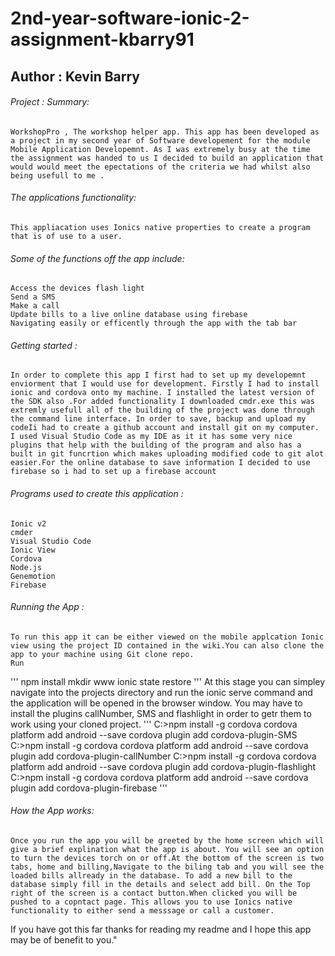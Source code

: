 # 2nd-year-software-ionic-2-assignment-kbarry91

## Author  : Kevin Barry

###### Project : Summary:
	WorkshopPro , The workshop helper app. This app has been developed as a project in my second year of Software developement for the module Mobile Application Developemnt. As I was extremely busy at the time the assignment was handed to us I decided to build an application that would would meet the epectations of the criteria we had whilst also being usefull to me .

###### The applications functionality:
	This appliacation uses Ionics native properties to create a program that is of use to a user.

###### Some of the functions off the app include:
	Access the devices flash light
	Send a SMS
	Make a call
	Update bills to a live online database using firebase
	Navigating easily or efficently through the app with the tab bar

###### Getting started : 
	In order to complete this app I first had to set up my developemnt enviorment that I would use for development. Firstly I had to install ionic and cordova onto my machine. I installed the latest version of the SDK also .For added functionality I downloaded cmdr.exe this was extremly usefull all of the building of the project was done through the command line interface. In order to save, backup and upload my codeIi had to create a github account and install git on my computer. I used Visual Studio Code as my IDE as it it has some very nice plugins that help with the building of the program and also has a built in git funcrtion which makes uploading modified code to git alot easier.For the online database to save information I decided to use firebase so i had to set up a firebase account

###### Programs used to create this application :
	Ionic v2
	cmder
	Visual Studio Code
	Ionic View
	Cordova
	Node.js
	Genemotion
	Firebase

###### Running the App :
	To run this app it can be either viewed on the mobile applcation Ionic view using the project ID contained in the wiki.You can also clone the app to your machine using Git clone repo.
	Run
'''
	npm install
	mkdir www 
	ionic state restore
'''
	At this stage you can simpley navigate into the projects directory and run the ionic serve command and the application will be opened in the browser window. You may have to install the plugins callNumber, SMS and flashlight in order to getr them to work using your cloned project.
'''
C:>npm install -g cordova cordova platform add android --save cordova plugin add cordova-plugin-SMS C:>npm install -g cordova cordova platform add android --save cordova plugin add cordova-plugin-callNumber C:>npm install -g cordova cordova platform add android --save cordova plugin add cordova-plugin-flashlight C:>npm install -g cordova cordova platform add android --save cordova plugin add cordova-plugin-firebase
'''
###### How the App works:
	Once you run the app you will be greeted by the home screen which will give a brief explination what the app is about. You will see an option to turn the devices torch on or off.At the bottom of the screen is two tabs, home and billing,Navigate to the biling tab and you will see the loaded bills allready in the database. To add a new bill to the database simply fill in the details and select add bill. On the Top right of the screen is a contact button.When clicked you will be pushed to a copntact page. This allows you to use Ionics native functionality to either send a messsage or call a customer.

If you have got this far thanks for reading my readme and I hope this app may be of benefit to you."